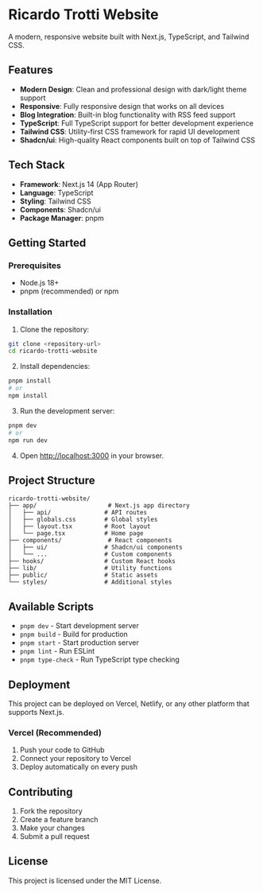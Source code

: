 # Ricardo Trotti Website

A modern, responsive website built with Next.js, TypeScript, and Tailwind CSS.

## Features

- **Modern Design**: Clean and professional design with dark/light theme support
- **Responsive**: Fully responsive design that works on all devices
- **Blog Integration**: Built-in blog functionality with RSS feed support
- **TypeScript**: Full TypeScript support for better development experience
- **Tailwind CSS**: Utility-first CSS framework for rapid UI development
- **Shadcn/ui**: High-quality React components built on top of Tailwind CSS

## Tech Stack

- **Framework**: Next.js 14 (App Router)
- **Language**: TypeScript
- **Styling**: Tailwind CSS
- **Components**: Shadcn/ui
- **Package Manager**: pnpm

## Getting Started

### Prerequisites

- Node.js 18+ 
- pnpm (recommended) or npm

### Installation

1. Clone the repository:
```bash
git clone <repository-url>
cd ricardo-trotti-website
```

2. Install dependencies:
```bash
pnpm install
# or
npm install
```

3. Run the development server:
```bash
pnpm dev
# or
npm run dev
```

4. Open [http://localhost:3000](http://localhost:3000) in your browser.

## Project Structure

```
ricardo-trotti-website/
├── app/                    # Next.js app directory
│   ├── api/               # API routes
│   ├── globals.css        # Global styles
│   ├── layout.tsx         # Root layout
│   └── page.tsx           # Home page
├── components/             # React components
│   ├── ui/                # Shadcn/ui components
│   └── ...                # Custom components
├── hooks/                 # Custom React hooks
├── lib/                   # Utility functions
├── public/                # Static assets
└── styles/                # Additional styles
```

## Available Scripts

- `pnpm dev` - Start development server
- `pnpm build` - Build for production
- `pnpm start` - Start production server
- `pnpm lint` - Run ESLint
- `pnpm type-check` - Run TypeScript type checking

## Deployment

This project can be deployed on Vercel, Netlify, or any other platform that supports Next.js.

### Vercel (Recommended)

1. Push your code to GitHub
2. Connect your repository to Vercel
3. Deploy automatically on every push

## Contributing

1. Fork the repository
2. Create a feature branch
3. Make your changes
4. Submit a pull request

## License

This project is licensed under the MIT License. 